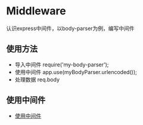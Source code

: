 # Middleware
认识express中间件，以body-parser为例，编写中间件

## 使用方法
* 导入中间件 require('my-body-parser');
* 使用中间件 app.use(myBodyParser.urlencoded());
* 处理数据   req.body

## 使用中间件
* [使用中间件](http://www.expressjs.com.cn/guide/using-middleware.html)

